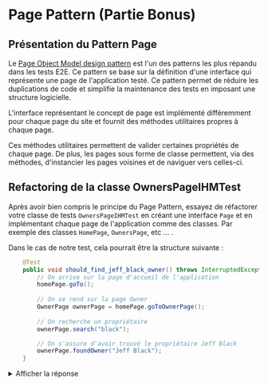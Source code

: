 # Page Pattern (Partie Bonus)

## Présentation du Pattern Page

Le [Page Object Model design pattern](https://martinfowler.com/bliki/PageObject.html) est l'un des patterns les plus répandu dans les tests E2E. Ce pattern se base sur la définition d'une interface qui représente 
une page de l'application testé. Ce pattern permet de réduire les duplications de code et simplifie la maintenance des tests en imposant une structure logicielle.  

L'interface représentant le concept de page est implémenté différemment pour chaque page du site et fournit des méthodes utilitaires propres à chaque page.  

Ces méthodes utilitaires permettent de valider certaines propriétés de chaque page. De plus, les pages sous forme de classe permettent, via des méthodes, d'instancier les pages voisines 
et de naviguer vers celles-ci.

## Refactoring de la classe OwnersPageIHMTest

Après avoir bien compris le principe du Page Pattern, essayez de réfactorer votre classe de tests `OwnersPageIHMTest` en créant une interface
`Page` et en implémentant chaque page de l'application comme des classes. Par exemple des classes `HomePage`, `OwnersPage`, etc ... .

Dans le cas de notre test, cela pourrait être la structure suivante :

```java
    @Test
    public void should_find_jeff_black_owner() throws InterruptedException {
        // On arrive sur la page d'accueil de l'application
        homePage.goTo();
    
        // On se rend sur la page Owner
        OwnerPage ownerPage = homePage.goToOwnerPage();
        
        // On recherche un propriétaire
        ownerPage.search("black");

        // On s'assure d'avoir trouvé le propriétaire Jeff Black
        ownerPage.foundOwner("Jeff Black");
    }
```

<details>
<summary>Afficher la réponse</summary>

Interface Example :

```java
package org.springframework.samples.petclinic.selenium.pagepattern;

import org.openqa.selenium.By;
import org.openqa.selenium.OutputType;
import org.openqa.selenium.WebDriver;
import org.openqa.selenium.WebElement;
import org.openqa.selenium.remote.RemoteWebDriver;
import org.slf4j.Logger;
import org.slf4j.LoggerFactory;

import java.io.File;
import java.io.IOException;
import java.lang.invoke.MethodHandles;
import java.nio.file.Files;
import java.nio.file.StandardCopyOption;

/**
 * Interface which represents a GUI interface on website.
 */
public interface Page {

    static final Logger LOGGER = LoggerFactory.getLogger(MethodHandles.lookup().lookupClass().getName());

    /**
     * Retrieve {@link WebDriver} for interact with selenium page.
     * @return
     */
    WebDriver getWebDriver();

    /**
     * Get {@link WebElement} by html selector.
     * @param htmlSelector
     * @return
     */
    default WebElement getElementBySelector(String htmlSelector) {
        return this.getWebDriver().findElement(By.cssSelector(htmlSelector));
    }

    /**
     * Get {@link WebElement} by HTML id.
     * @param idName
     * @return
     */
    default WebElement getElementById(String idName) {
        return this.getWebDriver().findElement(By.id(idName));
    }

    /**
     * Get {@link WebElement} by html class.
     * @param className
     * @return
     */
    default WebElement getElementClass(String className) {
        return this.getWebDriver().findElement(By.className(className));
    }

    /**
     * Generate click event on {@link WebElement}.
     * @param element
     */
    default void clickElement(WebElement element) {
        element.click();
    }

    /**
     * Take screen shot of current webPage.
     * @param outputPath
     * @return
     */
    default File takeScreenshot(String outputPath) {
        File outputFile = ((RemoteWebDriver)getWebDriver()).getScreenshotAs(OutputType.FILE);
        File copied = new File(outputPath);
        try {
            Files.copy(outputFile.toPath(), copied.toPath(), StandardCopyOption.REPLACE_EXISTING);
        } catch (IOException e) {
            LOGGER.info("Failed to screenshot current page");
            return null;
        }
        return copied;
    }
}
```
</details>
